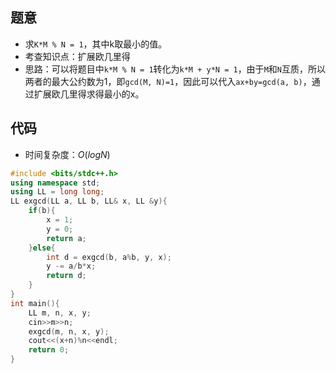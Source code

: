 ## 题意

-   求`K*M % N = 1`，其中k取最小的值。
-   考查知识点：扩展欧几里得
-   思路：可以将题目中`k*M % N = 1`转化为`k*M + y*N = 1`，由于`M`和`N`互质，所以两者的最大公约数为1，即`gcd(M, N)=1`，因此可以代入`ax+by=gcd(a, b)`，通过扩展欧几里得求得最小的x。 

## 代码

-   时间复杂度：$O(logN)$

```cpp
#include <bits/stdc++.h>
using namespace std;
using LL = long long;
LL exgcd(LL a, LL b, LL& x, LL &y){
	if(b){
		x = 1;
		y = 0;
		return a;
	}else{
		int d = exgcd(b, a%b, y, x);
		y -= a/b*x;
		return d;
	}
}
int main(){
	LL m, n, x, y;
	cin>>m>>n;
	exgcd(m, n, x, y);
	cout<<(x+n)%n<<endl;
	return 0;
}
```

